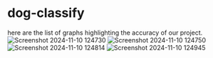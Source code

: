 # dog-classify
here are the list of graphs highlighting the  accuracy of our project.
![Screenshot 2024-11-10 124730](https://github.com/user-attachments/assets/792f47ef-4958-4422-9a0b-423515f11c0c)
![Screenshot 2024-11-10 124750](https://github.com/user-attachments/assets/a8842685-3b24-4c84-a299-33d5f2b21616)
![Screenshot 2024-11-10 124814](https://github.com/user-attachments/assets/13dedbe9-f324-4fd9-b060-096eabb8b1f7)
![Screenshot 2024-11-10 124945](https://github.com/user-attachments/assets/fcaa692c-0d40-48da-8469-ab2cf6d3e446)



